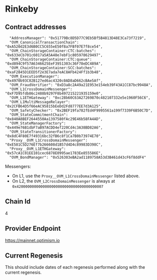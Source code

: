 # Rinkeby

## Contract addresses
```
  "AddressManager": "0x51779Bc8D5D77C9Eb5Bf5B4813D48E3Ca73f7219",
  "OVM_CanonicalTransactionChain": "0xA520d2E3d6B0CC5C655eE50f8a7FBf07E7f8ce54",
  "OVM_ChainStorageContainer:CTC:batches": "0x633eCb701c6017a5A5A48e7ebF1c805978629497",
  "OVM_ChainStorageContainer:CTC:queue": "0xd894C9f57A6346625EeF3951303c36F78eDC489A",
  "OVM_ChainStorageContainer:SCC:batches": "0xaF2845D1EED5f2e3E7ada7eAC8AFb424Ff1b3b48",
  "OVM_ExecutionManager": "0x4970b93C02B127ed6ac4320c0AD8aD662cBAe5Af",
  "OVM_FraudVerifier": "0xD3a8c2A49a21E953e154eb39F43A1CC87bc9948A",
  "OVM_L1CrossDomainMessenger": "0xF7D95fdb86c2488b9297F8b497215221935159e0",
  "OVM_L1ETHGateway": "0xc28b60C63A27269870c482107332e5e1960F56C6",
  "OVM_L1MultiMessageRelayer": "0x2CFB64D5f66eAC95815bEeDd2Fd8777EE7d3A125",
  "OVM_SafetyChecker": "0x2BEF19fa782fEd4F9995561a199f7339F6B50C7D",
  "OVM_StateCommitmentChain": "0x840A8BEF2644550Aa1397580fAc29E46b58FA4AD",
  "OVM_StateManagerFactory": "0x449e76B1dbF7aB97ACDD4ef220Cd4c3A38BD82A6",
  "OVM_StateTransitionerFactory": "0x8dC4F80E7f49316bc32fB6c8f1Ca7B0b73974E70",
  "Proxy__OVM_L1CrossDomainMessenger": "0xE581C5D276Ef7b266608d1B57d4D4c89983D398C",
  "Proxy__OVM_L1ETHGateway": "0x57cA1C01EE101cec6878E0995ae1783Ee855586E",
  "OVM_BondManager": "0x526303eBA2ad1189758A53d3B461d43cF6f8ddF4"
```

Messengers:
* On L1, use the `Proxy__OVM_L1CrossDomainMessenger` listed above. 
* On L2, the `OVM_L2CrossDomainMessenger` is always at `0x4200000000000000000000000000000000000007`

## Chain Id
4

## Provider Endpoint
https://mainnet.optimism.io

## Current Regenesis

This should include dates of each regenesis performed along with
the current regenesis.
